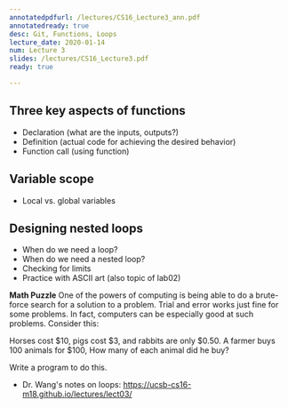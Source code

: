 ```yaml
---
annotatedpdfurl: /lectures/CS16_Lecture3_ann.pdf
annotatedready: true
desc: Git, Functions, Loops
lecture_date: 2020-01-14
num: Lecture 3
slides: /lectures/CS16_Lecture3.pdf
ready: true

---
```



## Three key aspects of functions
* Declaration (what are the inputs, outputs?)
* Definition  (actual code for achieving the desired behavior)
* Function call (using function)

## Variable scope
* Local vs. global variables

## Designing nested loops
* When do we need a loop?
* When do we need a nested loop?
* Checking for limits
* Practice with ASCII art (also topic of lab02)


**Math Puzzle**
One of the powers of computing is being able to do a brute-force search for a solution to a problem. Trial and error works just fine for some problems. In fact, computers can be especially good at such problems. Consider this:

Horses cost $10, pigs cost $3, and rabbits are only $0.50. A farmer buys 100 animals for $100, How many of each animal did he buy?  

Write a program to do this.

* Dr. Wang's notes on loops: 
<https://ucsb-cs16-m18.github.io/lectures/lect03/>
